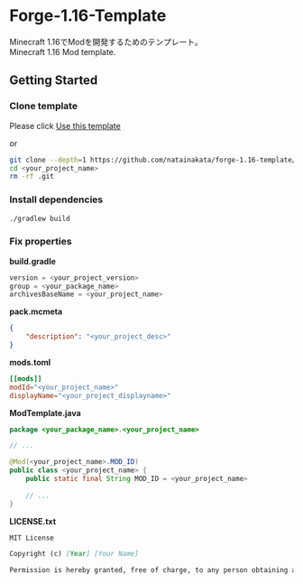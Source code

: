 # Forge-1.16-Template
Minecraft 1.16でModを開発するためのテンプレート。  
Minecraft 1.16 Mod template.  
## Getting Started
### Clone template
Please click [Use this template](https://github.com/natainakata/forge-1.16-template/generate)  
  
or 
```sh
git clone --depth=1 https://github.com/natainakata/forge-1.16-template/ <your_project_name>
cd <your_project_name>
rm -rf .git
```

### Install dependencies
```sh
./gradlew build
```

### Fix properties
**build.gradle**  
```gradle
version = <your_project_version>
group = <your_package_name>
archivesBaseName = <your_project_name>
```

**pack.mcmeta**

```json
{
    "description": "<your_project_desc>"
}
```

**mods.toml**  
```toml
[[mods]] 
modId="<your_project_name>" 
displayName="<your_project_displayname>"
```

**ModTemplate.java**  
```java
package <your_package_name>.<your_project_name>

// ...

@Mod(<your_project_name>.MOD_ID)
public class <your_project_name> {
    public static final String MOD_ID = <your_project_name>
    
    // ...
}
```

**LICENSE.txt**  
```md
MIT License

Copyright (c) [Year] [Your Name]

Permission is hereby granted, free of charge, to any person obtaining a copy
```
